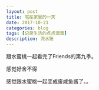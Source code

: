 ```yaml
---
layout: post
title: 宅在家里的一天
date: 2017-10-21
categories: blog
tags: [记录生活的点点滴滴]
description: 流水账
---
```


跟水蜜桃一起看完了Friends的第九季。

感觉好舍不得

感觉跟水蜜桃一起变成废咸鱼酱了。。
